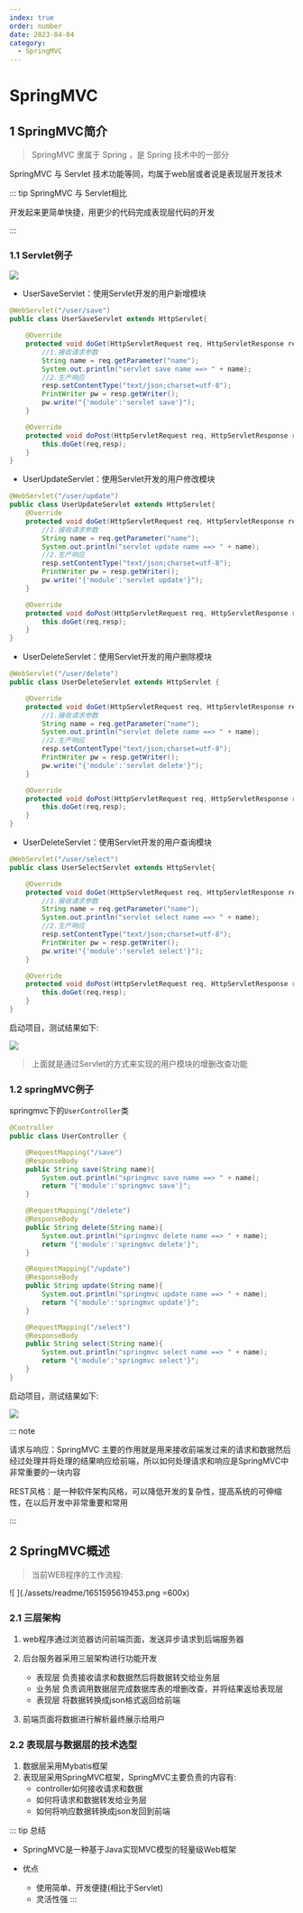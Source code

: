 ```yaml
---
index: true
order: number
date: 2023-04-04
category: 
  - SpringMVC
---
```


# SpringMVC

## 1 SpringMVC简介

> SpringMVC 隶属于 Spring ，是 Spring 技术中的一部分

SpringMVC 与 Servlet 技术功能等同，均属于web层或者说是表现层开发技术

::: tip SpringMVC 与 Servlet相比

开发起来更简单快捷，用更少的代码完成表现层代码的开发

:::

### 1.1 Servlet例子

![ ](./assets/readme/1651590778564.png)

* UserSaveServlet：使用Servlet开发的用户新增模块

```java
@WebServlet("/user/save")
public class UserSaveServlet extends HttpServlet{

    @Override
    protected void doGet(HttpServletRequest req, HttpServletResponse resp) throws ServletException, IOException {
        //1.接收请求参数
        String name = req.getParameter("name");
        System.out.println("servlet save name ==> " + name);
        //2.生产响应
        resp.setContentType("text/json;charset=utf-8");
        PrintWriter pw = resp.getWriter();
        pw.write("{'module':'servlet save'}");
    }

    @Override
    protected void doPost(HttpServletRequest req, HttpServletResponse resp) throws ServletException, IOException {
        this.doGet(req,resp);
    }
}
```

* UserUpdateServlet：使用Servlet开发的用户修改模块

```java
@WebServlet("/user/update")
public class UserUpdateServlet extends HttpServlet{
    @Override
    protected void doGet(HttpServletRequest req, HttpServletResponse resp) throws ServletException, IOException {
        //1.接收请求参数
        String name = req.getParameter("name");
        System.out.println("servlet update name ==> " + name);
        //2.生产响应
        resp.setContentType("text/json;charset=utf-8");
        PrintWriter pw = resp.getWriter();
        pw.write("{'module':'servlet update'}");
    }

    @Override
    protected void doPost(HttpServletRequest req, HttpServletResponse resp) throws ServletException, IOException {
        this.doGet(req,resp);
    }
}
```

* UserDeleteServlet：使用Servlet开发的用户删除模块

```java
@WebServlet("/user/delete")
public class UserDeleteServlet extends HttpServlet {

    @Override
    protected void doGet(HttpServletRequest req, HttpServletResponse resp) throws ServletException, IOException {
        //1.接收请求参数
        String name = req.getParameter("name");
        System.out.println("servlet delete name ==> " + name);
        //2.生产响应
        resp.setContentType("text/json;charset=utf-8");
        PrintWriter pw = resp.getWriter();
        pw.write("{'module':'servlet delete'}");
    }

    @Override
    protected void doPost(HttpServletRequest req, HttpServletResponse resp) throws ServletException, IOException {
        this.doGet(req,resp);
    }
}
```

* UserDeleteServlet：使用Servlet开发的用户查询模块

```java
@WebServlet("/user/select")
public class UserSelectServlet extends HttpServlet{

    @Override
    protected void doGet(HttpServletRequest req, HttpServletResponse resp) throws ServletException, IOException {
        //1.接收请求参数
        String name = req.getParameter("name");
        System.out.println("servlet select name ==> " + name);
        //2.生产响应
        resp.setContentType("text/json;charset=utf-8");
        PrintWriter pw = resp.getWriter();
        pw.write("{'module':'servlet select'}");
    }

    @Override
    protected void doPost(HttpServletRequest req, HttpServletResponse resp) throws ServletException, IOException {
        this.doGet(req,resp);
    }
}
```

启动项目，测试结果如下:

![ ](./assets/readme/1651591732224.png)

> 上面就是通过Servlet的方式来实现的用户模块的增删改查功能

### 1.2 springMVC例子

springmvc下的`UserController`类

```java
@Controller
public class UserController {

    @RequestMapping("/save")
    @ResponseBody
    public String save(String name){
        System.out.println("springmvc save name ==> " + name);
        return "{'module':'springmvc save'}";
    }

    @RequestMapping("/delete")
    @ResponseBody
    public String delete(String name){
        System.out.println("springmvc delete name ==> " + name);
        return "{'module':'springmvc delete'}";
    }

    @RequestMapping("/update")
    @ResponseBody
    public String update(String name){
        System.out.println("springmvc update name ==> " + name);
        return "{'module':'springmvc update'}";
    }

    @RequestMapping("/select")
    @ResponseBody
    public String select(String name){
        System.out.println("springmvc select name ==> " + name);
        return "{'module':'springmvc select'}";
    }
}
```

启动项目，测试结果如下:

![ ](./assets/readme/1651592524644.png)

::: note

请求与响应：SpringMVC 主要的作用就是用来接收前端发过来的请求和数据然后经过处理并将处理的结果响应给前端，所以如何处理请求和响应是SpringMVC中非常重要的一块内容

REST风格：是一种软件架构风格，可以降低开发的复杂性，提高系统的可伸缩性，在以后开发中非常重要和常用

:::

## 2 SpringMVC概述

> 当前WEB程序的工作流程:

![ ](./assets/readme/1651595619453.png =600x)

### 2.1 三层架构

1. web程序通过浏览器访问前端页面，发送异步请求到后端服务器

2. 后台服务器采用三层架构进行功能开发
     * 表现层 负责接收请求和数据然后将数据转交给业务层
     * 业务层 负责调用数据层完成数据库表的增删改查，并将结果返给表现层
     * 表现层 将数据转换成json格式返回给前端

3. 前端页面将数据进行解析最终展示给用户

### 2.2 表现层与数据层的技术选型

1. 数据层采用Mybatis框架
2. 表现层采用SpringMVC框架，SpringMVC主要负责的内容有:
     * controller如何接收请求和数据
     * 如何将请求和数据转发给业务层
     * 如何将响应数据转换成json发回到前端

::: tip 总结

* SpringMVC是一种基于Java实现MVC模型的轻量级Web框架

* 优点

  * 使用简单、开发便捷(相比于Servlet)
  * 灵活性强
:::
